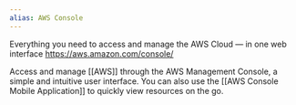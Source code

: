 ```yaml
---
alias: AWS Console
---
```


Everything you need to access and manage the AWS Cloud — in one web interface
https://aws.amazon.com/console/

Access and manage [[AWS]] through the AWS Management Console, a simple and intuitive user interface. You can also use the [[AWS Console Mobile Application]] to quickly view resources on the go.